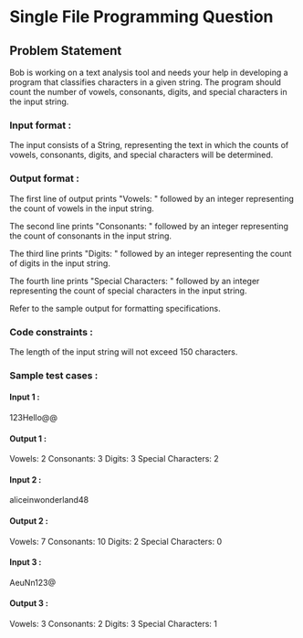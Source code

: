 # Single File Programming Question

## Problem Statement

Bob is working on a text analysis tool and needs your help in developing a program that classifies characters in a given string. The program should count the number of vowels, consonants, digits, and special characters in the input string.

### Input format :

The input consists of a String, representing the text in which the counts of vowels, consonants, digits, and special characters will be determined.

### Output format :

The first line of output prints "Vowels: " followed by an integer representing the count of vowels in the input string.

The second line prints "Consonants: " followed by an integer representing the count of consonants in the input string.

The third line prints "Digits: " followed by an integer representing the count of digits in the input string.

The fourth line prints "Special Characters: " followed by an integer representing the count of special characters in the input string.

Refer to the sample output for formatting specifications.

### Code constraints :

The length of the input string will not exceed 150 characters.

### Sample test cases :

#### Input 1 :

123Hello@@

#### Output 1 :

Vowels: 2
Consonants: 3
Digits: 3
Special Characters: 2

#### Input 2 :

aliceinwonderland48

#### Output 2 :

Vowels: 7
Consonants: 10
Digits: 2
Special Characters: 0

#### Input 3 :

AeuNn123@

#### Output 3 :

Vowels: 3
Consonants: 2
Digits: 3
Special Characters: 1
